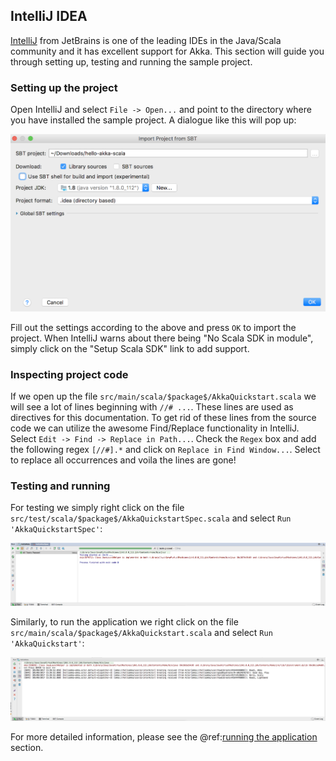 ## IntelliJ IDEA

[IntelliJ](https://www.jetbrains.com/idea/) from JetBrains is one of the leading IDEs in the Java/Scala community and it has excellent support for Akka. This section will guide you through setting up, testing and running the sample project.

### Setting up the project

Open IntelliJ and select `File -> Open...` and point to the directory where you have installed the sample project. A dialogue like this will pop up:

![IntelliJ](images/intellij-open-project.png)

Fill out the settings according to the above and press `OK` to import the project. When IntelliJ warns about there being "No Scala SDK in module", simply click on the "Setup Scala SDK" link to add support.

### Inspecting project code

If we open up the file `src/main/scala/$package$/AkkaQuickstart.scala` we will see a lot of lines beginning with `//# ...`. These lines are used as directives for this documentation. To get rid of these lines from the source code we can utilize the awesome Find/Replace functionality in IntelliJ. Select `Edit -> Find -> Replace in Path...`. Check the `Regex` box and add the following regex `[//#].*` and click on `Replace in Find Window...`. Select to replace all occurrences and voila the lines are gone!

### Testing and running

For testing we simply right click on the file `src/test/scala/$package$/AkkaQuickstartSpec.scala` and select `Run 'AkkaQuickstartSpec'`:

![IntelliJ](images/intellij-test-output.png)

Similarly, to run the application we right click on the file `src/main/scala/$package$/AkkaQuickstart.scala` and select `Run 'AkkaQuickstart'`:

![IntelliJ](images/intellij-run-output.png)

For more detailed information, please see the @ref:[running the application](running-the-application.md) section.
